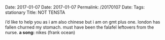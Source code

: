 Date: 2017-01-07
Date: 2017-01-07
Permalink: /20170107
Date: 
Tags: stationary
Title: NOT TENSTA
  
i’d like to help you as i am also chinese but i am on gmt plus one. london has fallen churned my stomach. must have been the falafel leftovers from the nurse.
**a song:** nikes (frank ocean)
